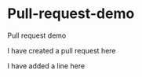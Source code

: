 # Pull-request-demo
Pull request demo

I have created a pull request here

I have added a line here
